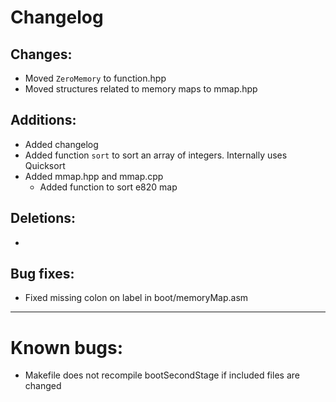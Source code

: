 # Changelog


## Changes:



* Moved `ZeroMemory` to function.hpp
* Moved structures related to memory maps to mmap.hpp


## Additions:



* Added changelog
* Added function `sort` to sort an array of integers. Internally uses Quicksort
* Added mmap.hpp and mmap.cpp
    * Added function to sort e820 map


## Deletions:



* 


## Bug fixes:



* Fixed missing colon on label in boot/memoryMap.asm


---


# Known bugs:



* Makefile does not recompile bootSecondStage if included files are changed

